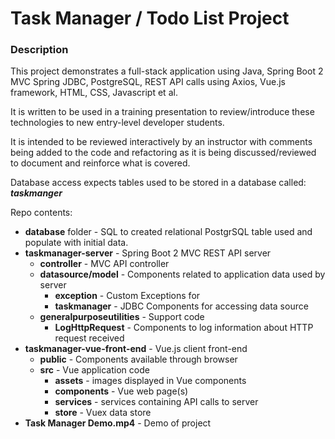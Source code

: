 # Task Manager / Todo List Project

### Description

This project demonstrates a full-stack application using Java, Spring Boot 2 MVC Spring JDBC, PostgreSQL, REST API calls using Axios, Vue.js framework, HTML, CSS, Javascript et al.

It is written to be used in a training presentation to review/introduce these technologies to new entry-level developer students.

It is intended to be reviewed interactively by an instructor with comments being added to the code and refactoring as it is being discussed/reviewed to document and reinforce what is covered.

Database access expects tables used to be stored in a database called: ***taskmanger***

Repo contents:
- **database** folder - SQL to created relational PostgrSQL table used and populate with initial data.
- **taskmanager-server** - Spring Boot 2 MVC REST API server
  - **controller** - MVC API controller
  - **datasource/model** - Components related to application data used by server
    - **exception** - Custom Exceptions for
    - **taskmanager** - JDBC Components for accessing data source
  - **generalpurposeutilities** - Support code
      - **LogHttpRequest** - Components to log information about HTTP request received 
- **taskmanager-vue-front-end** - Vue.js client front-end
  - **public** - Components available through browser
  - **src** - Vue application code
    - **assets** - images displayed in Vue components
    - **components** - Vue web page(s)
    - **services** - services containing API calls to server
    - **store** - Vuex data store
- **Task Manager Demo.mp4** - Demo of project
  